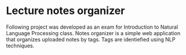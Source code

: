 # Lecture notes organizer

Following project was developed as an exam for Introduction to Natural Language Processing class. Notes organizer is a simple web application that organizes uploaded notes by tags. Tags are identiefied using NLP techniques. 

